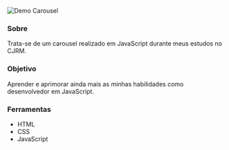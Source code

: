 ![Demo Carousel](https://github.com/sou-gabriel/Carousel-CJRM/blob/master/carousel.gif)

### Sobre
Trata-se de um carousel realizado em JavaScript durante meus estudos no CJRM. 

### Objetivo
Aprender e aprimorar ainda mais as minhas habilidades como desenvolvedor em JavaScript.

### Ferramentas
- HTML
- CSS
- JavaScript
